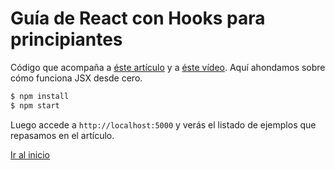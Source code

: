 # Guía de React con Hooks para principiantes

Código que acompaña a [éste artículo](https://antonio.laguna.es/posts/guia-react-aprendiendo-jsx) y a [éste vídeo](https://www.youtube.com/watch?v=RZ6EVaxmtN4). Aquí ahondamos sobre cómo funciona JSX desde cero.

```bash
$ npm install
$ npm start
```

Luego accede a `http://localhost:5000` y verás el listado de ejemplos que repasamos en el artículo.

[Ir al inicio](https://github.com/Antonio-Laguna/curso-react)
